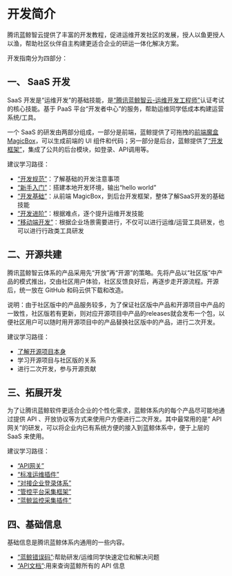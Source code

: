 # 开发简介

腾讯蓝鲸智云提供了丰富的开发教程，促进运维开发社区的发展，授人以鱼更授人以渔，帮助社区伙伴自主构建更适合企业的研运一体化解决方案。

开发指南分为四部分：

## 一、 SaaS 开发
SaaS 开发是“运维开发”的基础技能，是[“腾讯蓝鲸智云-运维开发工程师”](https://bk.tencent.com/training_exam/)认证考试的核心技能。基于 PaaS 平台“开发者中心”的服务，帮助运维同学低成本构建运营系统/工具。

一个 SaaS 的研发由两部分组成，一部分是前端，蓝鲸提供了可拖拽的[前端魔盒MagicBox](https://magicbox.bk.tencent.com/)，可以生成前端的 UI 组件和代码；另一部分是后台，蓝鲸提供了[“开发框架”](5.1/开发指南/SaaS开发/开发基础/framework2.md)，集成了公共的后台模块，如登录、API调用等。

建议学习路径：
-  [“开发规范”](5.1/开发指南/SaaS开发/开发规范/编码规范/README.md)：了解基础的开发注意事项
-  [“新手入门”](5.1/开发指南/SaaS开发/新手入门/macOS.md)：搭建本地开发环境，输出“hello world”
-  [“开发基础”](5.1/开发指南/SaaS开发/开发基础/README.md)：从前端 MagicBox，到后台开发框架，整体了解SaaS开发的基础技能
-  [“开发进阶”](5.1/开发指南/SaaS开发/开发进阶/celery.md)：根据难点，逐个提升运维开发技能
-  [“移动端开发”](5.1/开发指南/SaaS开发/Mobile_development.md)：根据企业场景需要进行，不仅可以进行运维/运营工具研发，也可以进行行政类工具研发

## 二、开源共建
腾讯蓝鲸智云体系的产品采用先“开放”再“开源”的策略。先将产品以“社区版”中产品的模式推出，交由社区用户体验，社区反馈良好后，再逐步走开源流程。开源后，统一放在 GitHub 和码云供下载和改造。

说明：由于社区版中的产品服务较多，为了保证社区版中产品和开源项目中产品的一致性，社区版若有更新，则对应开源项目中产品的releases就会发布一个包，以便社区用户可以随时用开源项目中的产品替换社区版中的产品，进行二次开发。

建议学习路径：
- [了解开源项目本身](5.1/开发指南/开源共建/README.md)
- 学习开源项目与社区版的关系
- 进行二次开发，参与开源贡献

## 三、拓展开发
为了让腾讯蓝鲸软件更适合企业的个性化需求，蓝鲸体系内的每个产品尽可能地通过提供 API 、开放协议等方式来使用户方便进行二次开发。其中最常用的是“ API 网关”的研发，可以将企业内已有系统方便的接入到蓝鲸体系中，便于上层的 SaaS 来使用。

建议学习路径：
- [“API网关”](5.1/开发指南/扩展开发/API网关/README.md)
- [“标准运维插件”](5.1/开发指南/扩展开发/sops.md)
- [“对接企业登录体系”](5.1/开发指南/扩展开发/对接企业登录体系/flow_chart.md)
- [“管控平台采集框架”](5.1/开发指南/扩展开发/gse.md)
- [“蓝鲸监控采集插件”](5.1/开发指南/扩展开发/monitor.md)


## 四、基础信息
基础信息是腾讯蓝鲸体系内通用的一些内容。
- [“蓝鲸错误码”](5.1/开发指南/蓝鲸错误码/README.md):帮助研发/运维同学快速定位和解决问题
- [“API文档”](5.1/API文档/README.md):用来查询蓝鲸所有的 API 信息
